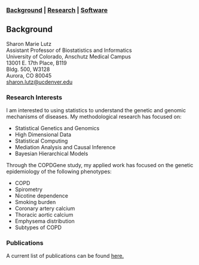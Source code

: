 ### [Background](https://SharonLutz.github.io)  | [Research](https://SharonLutz.github.io/research) | [Software](https://SharonLutz.github.io/software)

## Background

Sharon Marie Lutz  
Assistant Professor of Biostatistics and Informatics  
University of Colorado, Anschutz Medical Campus  
13001 E. 17th Place, B119  
Bldg. 500, W3128  
Aurora, CO 80045 <br>
<sharon.lutz@ucdenver.edu>

### Research Interests
I am interested to using statistics to understand the genetic and genomic mechanisms of diseases. My methodological research has focused on:  
- Statistical Genetics and Genomics  
- High Dimensional Data  
- Statistical Computing  
- Mediation Analysis and Causal Inference  
- Bayesian Hierarchical Models  

Through the COPDGene study, my applied work has focused on the genetic epidemiology of the following phenotypes:  
- COPD  
- Spirometry  
- Nicotine dependence  
- Smoking burden  
- Coronary artery calcium  
- Thoracic aortic calcium  
- Emphysema distribution  
- Subtypes of COPD  

### Publications
A current list of publications can be found [here.](https://www.researchgate.net/profile/Sharon_Lutz2)
